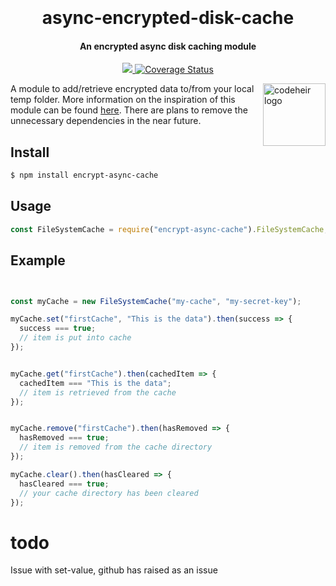 <h1 align="center">
  <br>
  <br>
  async-encrypted-disk-cache
  <br>
</h1>

<h4 align="center">An encrypted async disk caching module</h4>

<p align="center">
  <a href="https://travis-ci.com/LukeGarrigan/async-encrypted-disk-cache.svg?branch=master">
      <img src="https://travis-ci.com/LukeGarrigan/async-encrypted-disk-cache.svg?branch=master">
  </a>
  
  <a href='https://coveralls.io/github/LukeGarrigan/async-encrypted-disk-cache?branch=master'>
      <img src='https://coveralls.io/repos/github/LukeGarrigan/async-encrypted-disk-cache/badge.svg?branch=master' alt='Coverage Status'>
  </a>
</p>

<a href="https://twitter.com/codeheir">
    <img src="https://codeheir.files.wordpress.com/2019/04/untitled-1.png?w=400&h=400&crop=1" alt="codeheir logo" title="Codeheir" align="right" height="100" />
</a>



A module to add/retrieve encrypted data to/from your local temp folder. More information on the inspiration of this module can be found <a href="https://codeheir.com/2019/04/19/creating-a-node-module-with-typescript/">here</a>. There are plans to remove the unnecessary dependencies in the near future.

## Install

```bash
$ npm install encrypt-async-cache
```

## Usage

```js
const FileSystemCache = require("encrypt-async-cache").FileSystemCache;
```

## Example

```js const FileSystemCache = require("encrypt-async-cache").FileSystemCache;


const myCache = new FileSystemCache("my-cache", "my-secret-key");

myCache.set("firstCache", "This is the data").then(success => {
  success === true;
  // item is put into cache
});


myCache.get("firstCache").then(cachedItem => {
  cachedItem === "This is the data";
  // item is retrieved from the cache
});


myCache.remove("firstCache").then(hasRemoved => {
  hasRemoved === true;
  // item is removed from the cache directory
});

myCache.clear().then(hasCleared => {
  hasCleared === true;
  // your cache directory has been cleared
});
```

# todo
Issue with set-value, github has raised as an issue
